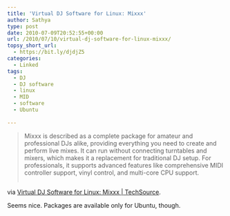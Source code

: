 ```yaml
---
title: 'Virtual DJ Software for Linux: Mixxx'
author: Sathya
type: post
date: 2010-07-09T20:52:55+00:00
url: /2010/07/10/virtual-dj-software-for-linux-mixxx/
topsy_short_url:
  - https://bit.ly/djdjZ5
categories:
  - Linked
tags:
  - DJ
  - DJ software
  - linux
  - MID
  - software
  - Ubuntu
  
---
```

> Mixxx is described as a complete package for amateur and professional DJs alike, providing everything you need to create and perform live mixes. It can run without connecting turntables and mixers, which makes it a replacement for traditional DJ setup. For professionals, it supports advanced features like comprehensive MIDI controller support, vinyl control, and multi-core CPU support.
> 
> <p style="text-align: center;">
>   <a href="https://www.junauza.com/2010/07/virtual-dj-software-for-linux-mixxx.html"><img src='https://sathyasays.com/wp-content/uploads/2010/07/mixxx-dj-software-program-linux1.jpg' alt='' /></a>
> </p>

via [Virtual DJ Software for Linux: Mixxx | TechSource][1].

Seems nice. Packages are available only for Ubuntu, though.

 [1]: https://www.junauza.com/2010/07/virtual-dj-software-for-linux-mixxx.html